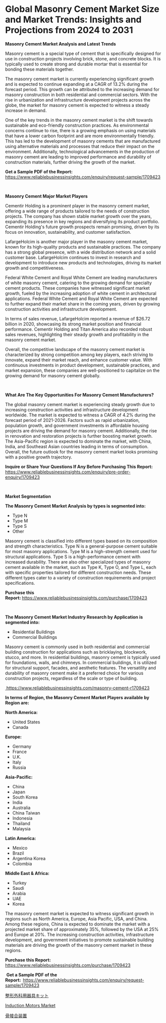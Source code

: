 <p><h1>Global Masonry Cement Market Size and Market Trends: Insights and Projections from 2024 to 2031</h1></p><p><strong>Masonry Cement Market Analysis and Latest Trends</strong></p>
<p><p>Masonry cement is a special type of cement that is specifically designed for use in construction projects involving brick, stone, and concrete blocks. It is typically used to create strong and durable mortar that is essential for bonding these materials together.</p><p>The masonry cement market is currently experiencing significant growth and is expected to continue expanding at a CAGR of 13.2% during the forecast period. This growth can be attributed to the increasing demand for masonry construction in both residential and commercial sectors. With the rise in urbanization and infrastructure development projects across the globe, the market for masonry cement is expected to witness a steady increase in demand.</p><p>One of the key trends in the masonry cement market is the shift towards sustainable and eco-friendly construction practices. As environmental concerns continue to rise, there is a growing emphasis on using materials that have a lower carbon footprint and are more environmentally friendly. This has led to the development of masonry cements that are manufactured using alternative materials and processes that reduce their impact on the environment. Additionally, technological advancements in the production of masonry cement are leading to improved performance and durability of construction materials, further driving the growth of the market.</p></p>
<p><strong>Get a Sample PDF of the Report:&nbsp;</strong> <a href="https://www.reliablebusinessinsights.com/enquiry/request-sample/1709423">https://www.reliablebusinessinsights.com/enquiry/request-sample/1709423</a></p>
<p>&nbsp;</p>
<p><strong>Masonry Cement Major Market Players</strong></p>
<p><p>Cementir Holding is a prominent player in the masonry cement market, offering a wide range of products tailored to the needs of construction projects. The company has shown stable market growth over the years, expanding its presence in key regions and diversifying its product portfolio. Cementir Holding's future growth prospects remain promising, driven by its focus on innovation, sustainability, and customer satisfaction.</p><p>LafargeHolcim is another major player in the masonry cement market, known for its high-quality products and sustainable practices. The company has a strong global presence, with a wide distribution network and a solid customer base. LafargeHolcim continues to invest in research and development to introduce new products and technologies, driving its market growth and competitiveness.</p><p>Federal White Cement and Royal White Cement are leading manufacturers of white masonry cement, catering to the growing demand for specialty cement products. These companies have witnessed significant market growth, fueled by the increasing adoption of white cement in architectural applications. Federal White Cement and Royal White Cement are expected to further expand their market share in the coming years, driven by growing construction activities and infrastructure development.</p><p>In terms of sales revenue, LafargeHolcim reported a revenue of $26.72 billion in 2020, showcasing its strong market position and financial performance. Cementir Holding and Titan America also recorded robust sales revenues, highlighting their steady growth and profitability in the masonry cement market.</p><p>Overall, the competitive landscape of the masonry cement market is characterized by strong competition among key players, each striving to innovate, expand their market reach, and enhance customer value. With continuous investments in product development, sustainable practices, and market expansion, these companies are well-positioned to capitalize on the growing demand for masonry cement globally.</p></p>
<p>&nbsp;</p>
<p><strong>What Are The Key Opportunities For Masonry Cement Manufacturers?</strong></p>
<p><p>The global masonry cement market is experiencing steady growth due to increasing construction activities and infrastructure development worldwide. The market is expected to witness a CAGR of 4.2% during the forecast period of 2021-2026. Factors such as rapid urbanization, population growth, and government investments in affordable housing projects are driving the demand for masonry cement. Additionally, the rise in renovation and restoration projects is further boosting market growth. The Asia-Pacific region is expected to dominate the market, with China, India, and Southeast Asian countries leading in terms of consumption. Overall, the future outlook for the masonry cement market looks promising with a positive growth trajectory.</p></p>
<p><strong>Inquire or Share Your Questions If Any Before Purchasing This Report:</strong> <a href="https://www.reliablebusinessinsights.com/enquiry/pre-order-enquiry/1709423">https://www.reliablebusinessinsights.com/enquiry/pre-order-enquiry/1709423</a></p>
<p>&nbsp;</p>
<p><strong>Market Segmentation</strong></p>
<p><strong>The Masonry Cement Market Analysis by types is segmented into:</strong></p>
<p><ul><li>Type N</li><li>Type M</li><li>Type S</li><li>Other</li></ul></p>
<p><p>Masonry cement is classified into different types based on its composition and strength characteristics. Type N is a general-purpose cement suitable for most masonry applications. Type M is a high-strength cement used for structural applications. Type S is a high-performance cement with increased durability. There are also other specialized types of masonry cement available in the market, such as Type K, Type O, and Type L, each with specific properties tailored for different construction needs. These different types cater to a variety of construction requirements and project specifications.</p></p>
<p><strong>Purchase this Report:&nbsp;</strong><a href="https://www.reliablebusinessinsights.com/purchase/1709423">https://www.reliablebusinessinsights.com/purchase/1709423</a></p>
<p>&nbsp;</p>
<p><strong>The Masonry Cement Market Industry Research by Application is segmented into:</strong></p>
<p><ul><li>Residential Buildings</li><li>Commercial Buildings</li></ul></p>
<p><p>Masonry cement is commonly used in both residential and commercial building construction for applications such as bricklaying, blockwork, stucco, and more. In residential buildings, masonry cement is typically used for foundations, walls, and chimneys. In commercial buildings, it is utilized for structural support, facades, and aesthetic features. The versatility and durability of masonry cement make it a preferred choice for various construction projects, regardless of the scale or type of building.</p></p>
<p><a href="https://www.reliablebusinessinsights.com/masonry-cement-r1709423">&nbsp;https://www.reliablebusinessinsights.com/masonry-cement-r1709423</a></p>
<p><strong>In terms of Region, the Masonry Cement Market Players available by Region are:</strong></p>
<p>
    <p> <strong> North America: </strong>
        <ul>
            <li>United States</li>
            <li>Canada</li>
        </ul>
        </p> 
    <p> <strong> Europe: </strong>
        <ul>
            <li>Germany</li>
            <li>France</li>
            <li>U.K.</li>
            <li>Italy</li>
            <li>Russia</li>
        </ul>
        </p> 
    <p> <strong> Asia-Pacific: </strong>
        <ul>
            <li>China</li>
            <li>Japan</li>
            <li>South Korea</li>
            <li>India</li>
            <li>Australia</li>
            <li>China Taiwan</li>
            <li>Indonesia</li>
            <li>Thailand</li>
            <li>Malaysia</li>
        </ul>
        </p> 
    <p> <strong> Latin America: </strong>
        <ul>
            <li>Mexico</li>
            <li>Brazil</li>
            <li>Argentina Korea</li>
            <li>Colombia</li>
        </ul>
        </p> 
    <p> <strong> Middle East & Africa: </strong>
        <ul>
            <li>Turkey</li>
            <li>Saudi</li>
            <li>Arabia</li>
            <li>UAE</li>
            <li>Korea</li>
        </ul>
    </p>
    </p>
<p><p>The masonry cement market is expected to witness significant growth in regions such as North America, Europe, Asia Pacific, USA, and China. Among these regions, China is expected to dominate the market with a projected market share of approximately 35%, followed by the USA at 25% and Europe at 20%. The increasing construction activities, infrastructure development, and government initiatives to promote sustainable building materials are driving the growth of the masonry cement market in these regions.</p></p>
<p><strong>Purchase this Report: </strong><a href="https://www.reliablebusinessinsights.com/purchase/1709423">https://www.reliablebusinessinsights.com/purchase/1709423</a></p>
<p>&nbsp;<strong>Get a Sample PDF of the Report:&nbsp;&nbsp;</strong><a href="https://www.reliablebusinessinsights.com/enquiry/request-sample/1709423">https://www.reliablebusinessinsights.com/enquiry/request-sample/1709423</a></p>
<p><strong></strong></p>
<p><p><a href="https://github.com/cbigkbh02719/Market-Research-Report-List-2/blob/main/3643487125939.md">整形外科用器具キット</a></p><p><a href="https://github.com/provorikovar/Market-Research-Report-List-4/blob/main/induction-motors-market.md">Induction Motors Market</a></p><p><a href="https://github.com/ReganWisoky2023/Market-Research-Report-List-2/blob/main/7808448125940.md">骨接合装置</a></p></p>